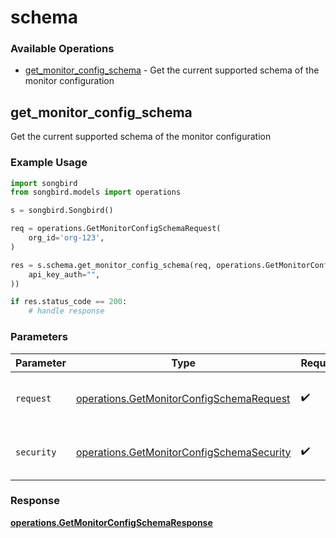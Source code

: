 # schema

### Available Operations

* [get_monitor_config_schema](#get_monitor_config_schema) - Get the current supported schema of the monitor configuration

## get_monitor_config_schema

Get the current supported schema of the  monitor configuration

### Example Usage

```python
import songbird
from songbird.models import operations

s = songbird.Songbird()

req = operations.GetMonitorConfigSchemaRequest(
    org_id='org-123',
)

res = s.schema.get_monitor_config_schema(req, operations.GetMonitorConfigSchemaSecurity(
    api_key_auth="",
))

if res.status_code == 200:
    # handle response
```

### Parameters

| Parameter                                                                                              | Type                                                                                                   | Required                                                                                               | Description                                                                                            |
| ------------------------------------------------------------------------------------------------------ | ------------------------------------------------------------------------------------------------------ | ------------------------------------------------------------------------------------------------------ | ------------------------------------------------------------------------------------------------------ |
| `request`                                                                                              | [operations.GetMonitorConfigSchemaRequest](../../models/operations/getmonitorconfigschemarequest.md)   | :heavy_check_mark:                                                                                     | The request object to use for the request.                                                             |
| `security`                                                                                             | [operations.GetMonitorConfigSchemaSecurity](../../models/operations/getmonitorconfigschemasecurity.md) | :heavy_check_mark:                                                                                     | The security requirements to use for the request.                                                      |


### Response

**[operations.GetMonitorConfigSchemaResponse](../../models/operations/getmonitorconfigschemaresponse.md)**

